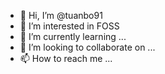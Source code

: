 - 👋 Hi, I’m @tuanbo91
- 👀 I’m interested in FOSS
- 🌱 I’m currently learning ...
- 💞️ I’m looking to collaborate on ...
- 📫 How to reach me ...

<!---
tuanbo91/tuanbo91 is a ✨ special ✨ repository because its `README.md` (this file) appears on your GitHub profile.
You can click the Preview link to take a look at your changes.
--->

